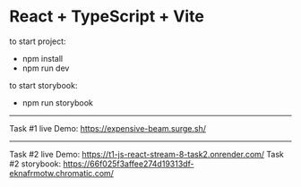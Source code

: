 # React + TypeScript + Vite

to start project:

- npm install
- npm run dev

to start storybook:

- npm run storybook
  
***

Task #1 live Demo: https://expensive-beam.surge.sh/
***
Task #2 live Demo: https://t1-js-react-stream-8-task2.onrender.com/
Task #2 storybook: https://66f025f3affee274d19313df-eknafrmotw.chromatic.com/

